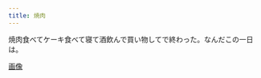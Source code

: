 ```yaml
---
title: 焼肉
---
```


焼肉食べてケーキ食べて寝て酒飲んで買い物してで終わった。なんだこの一日は。

<a href="https://photos.app.goo.gl/BGVzfqzpK44EHgzV9" class="embedly-card">画像</a>
